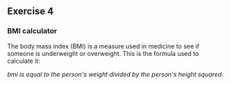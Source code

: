 ## Exercise 4
### BMI calculator

The body mass index (BMI) is a measure used in medicine to see if someone is underweight or overweight. This is the formula used to calculate it:

*bmi is equal to the person's weight divided by the person's height squared.*
